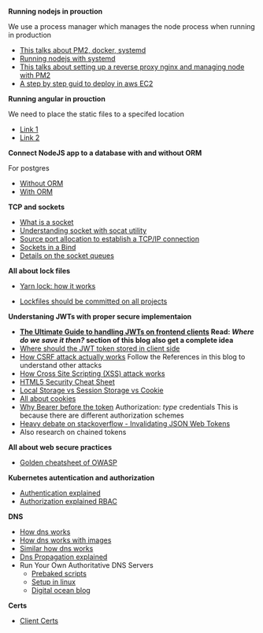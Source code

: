 **Running nodejs in prouction**

We use a process manager which manages the node process when running in production
- [This talks about PM2, docker, systemd](https://maximorlov.com/start-node-js-in-production/)
- [Running nodejs with systemd](https://www.axllent.org/docs/nodejs-service-with-systemd/)
- [This talks about setting up a reverse proxy nginx and managing node with PM2](https://www.digitalocean.com/community/tutorials/how-to-set-up-a-node-js-application-for-production-on-debian-10)
- [A step by step guid to deploy in aws EC2](https://gist.github.com/piyushgarg-dev/8b14c87c8ff4d626ecbc747b6b9fc57f)

**Running angular in prouction**

We need to place the static files to a specifed location
- [Link 1](https://arjunphp.com/deploy-angular-app-production-nginx/)
- [Link 2](https://balramchavan.medium.com/deploy-angular-application-in-nginx-server-on-digitalocean-ubuntu-droplet-28380524811e)


**Connect NodeJS app to a database with and without ORM**

For postgres

- [Without ORM](https://dev.to/miku86/nodejs-postgresql-how-to-connect-our-database-to-our-simple-express-server-without-an-orm-10o0)
- [With ORM](https://dev.to/miku86/nodejs-postgresql-how-to-connect-our-database-to-our-simple-express-server-with-an-orm-gcm)

**TCP and sockets**
- [What is a socket](https://www.howtogeek.com/devops/what-are-unix-sockets-and-how-do-they-work/)
- [Understanding socket with socat utility](https://www.digitalocean.com/community/tutorials/understanding-sockets)
- [Source port allocation to establish a TCP/IP connection](https://idea.popcount.org/2014-04-03-bind-before-connect/)
- [Sockets in a Bind](https://blog.heroku.com/sockets-in-a-bind)
- [Details on the socket queues](https://blog.cloudflare.com/syn-packet-handling-in-the-wild/)

**All about lock files**
- [Yarn lock: how it works](https://11sigma.com/blog/2021/09/03/yarn-lock-how-it-works-and-what-you-risk-without-maintaining-yarn-dependencies-deep-dive/)

- [Lockfiles should be committed on all projects](https://classic.yarnpkg.com/blog/2016/11/24/lockfiles-for-all/)

**Understaning JWTs with proper secure implementaion**
- **[The Ultimate Guide to handling JWTs on frontend clients](https://hasura.io/blog/best-practices-of-using-jwt-with-graphql) Read: _Where do we save it then?_ section of this blog also get a complete idea**
- [Where should the JWT token stored in client side](https://github.com/OWASP/CheatSheetSeries/blob/master/cheatsheets/JSON_Web_Token_for_Java_Cheat_Sheet.md#token-storage-on-client-side)
- [How CSRF attack actually works](https://owasp.org/www-community/attacks/csrf) Follow the References in this blog to understand other attacks
- [How Cross Site Scripting (XSS) attack works](https://owasp.org/www-community/attacks/xss/)
- [HTML5 Security Cheat Sheet](https://cheatsheetseries.owasp.org/cheatsheets/HTML5_Security_Cheat_Sheet.html)
- [Local Storage vs Session Storage vs Cookie](https://www.xenonstack.com/insights/local-vs-session-storage-vs-cookie)
- [All about cookies](https://developer.mozilla.org/en-US/docs/Web/HTTP/Cookies)
- [Why Bearer before the token](https://developer.mozilla.org/en-US/docs/Web/HTTP/Headers/Authorization#directives) Authorization: _type_ credentials
This is because there are different authorization schemes
- [Heavy debate on stackoverflow - Invalidating JSON Web Tokens](https://stackoverflow.com/questions/21978658/invalidating-json-web-tokens/52407314#52407314)
- Also research on chained tokens

**All about web secure practices**
- [Golden cheatsheet of OWASP](https://github.com/OWASP/CheatSheetSeries/tree/master/cheatsheets)

**Kubernetes autentication and authorization**
- [Authentication explained](https://www.weave.works/blog/kubernetes-authentication)
- [Authorization explained RBAC](https://learnk8s.io/rbac-kubernetes)

**DNS**
- [How dns works](https://www.namecheap.com/dns/what-is-dns-domain-name-system-definition/)
- [How dns works with images](https://howdns.works/)
- [Similar how dns works](https://phoenixnap.com/kb/what-is-domain-name-system-works)
- [Dns Propagation explained](https://www.namecheap.com/support/knowledgebase/article.aspx/9622/10/dns-propagation-explained)
- Run Your Own Authoritative DNS Servers
    - [Prebaked scripts](https://www.joshmcguigan.com/blog/run-your-own-dns-servers/)
    - [Setup in linux](https://opensource.com/article/17/4/build-your-own-name-server)
    - [Digital ocean blog](https://www.digitalocean.com/community/tutorials/how-to-configure-bind-as-an-authoritative-only-dns-server-on-ubuntu-14-04)

**Certs**

- [Client Certs](https://medium.com/@sevcsik/authentication-using-https-client-certificates-3c9d270e8326)
